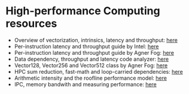 # High-performance Computing resources

- Overview of vectorization, intrinsics, latency and throughput: [here](https://www.eidos.ic.i.u-tokyo.ac.jp/~tau/lecture/parallel_distributed/2016/slides/pdf/simd.pdf)
- Per-instruction latency and throughput guide by Intel: [here](https://software.intel.com/sites/landingpage/IntrinsicsGuide/)
- Per-instruction latency and throughput guide by Agner Fog: [here](https://www.agner.org/optimize/instruction_tables.pdf)
- Data dependency, throughput and latency code analyzer: [here](https://software.intel.com/en-us/articles/intel-architecture-code-analyzer)
- Vector128, Vector256 and Vector512 class by Agner Fog: [here](https://www.agner.org/optimize/vectorclass.pdf)
- HPC sum reduction, fast-math and loop-carried dependencies: [here](https://blogs.fau.de/hager/archives/7658)
- Arithmetic intensity and the roofline performance model: [here](https://crd.lbl.gov/assets/pubs_presos/parlab08-roofline-talk.pdf)
- IPC, memory bandwith and measuring performance: [here](https://blogs.fau.de/hager/archives/8015)

